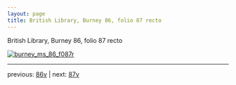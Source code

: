 ```yaml
---
layout: page
title: British Library, Burney 86, folio 87 recto
---
```


British Library, Burney 86, folio 87 recto

[![burney_ms_86_f087r](http://www.homermultitext.org/iipsrv?IIIF=/project/homer/pyramidal/deepzoom/bl/burney86imgs/v1/burney_ms_86_f087r.tif/full/800,/0/default.jpg)](http://www.homermultitext.org/ict2/?urn=urn:cite2:bl:burney86imgs.v1:burney_ms_86_f087r) 

---

previous:  [86v](../86v/) | next: [87v](../87v/)
